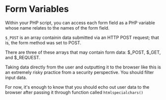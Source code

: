 # Form Variables

Within your PHP script, you can access each form field as a PHP variable whose name relates to the names of the form field.

`$_POST` is an array containin data submitted via an HTTP POST request; that is, the form method was set to POST.

There are three of these arrays that may contain form data: $_POST, $_GET, and $_REQUEST.

Taking data directly from the user and outputting it to the browser like this is an extremely risky practice from a security perspective. You should filter input data.

For now, it's enough to know that you should echo out user data to the browser after passing it through function called `htmlspecialchars()`
